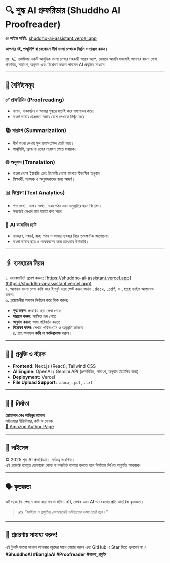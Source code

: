 # 🔍 শুদ্ধ AI প্রুফরিডার (Shuddho AI Proofreader)

🌐 **লাইভ সাইট:** [shuddho-ai-assistant.vercel.app](https://shuddho-ai-assistant.vercel.app/)

**আপনার বই, পাণ্ডুলিপি বা যেকোনো দীর্ঘ বাংলা লেখাকে নির্ভুল ও প্রাঞ্জল করুন।**

`শুদ্ধ AI প্রুফরিডার` একটি আধুনিক বাংলা লেখার সহকারী ওয়েব অ্যাপ, যেখানে আপনি সহজেই আপনার বাংলা লেখা প্রুফরিড, সারাংশ, অনুবাদ এবং বিশ্লেষণ করতে পারবেন AI প্রযুক্তির মাধ্যমে। 

---

## 🚀 বৈশিষ্ট্যসমূহ

### ✅ প্রুফরিডিং (Proofreading)
- বানান, বাক্যগঠন ও ভাষার শুদ্ধতা যাচাই করে সংশোধন করে।
- বাংলা ভাষায় প্রাঞ্জলতা বজায় রেখে লেখাকে নিখুঁত করে।

### 📚 সারাংশ (Summarization)
- দীর্ঘ বাংলা লেখার মূল ভাবসংক্ষেপ তৈরি করে।
- পাণ্ডুলিপি, প্রবন্ধ বা ব্লগের সারাংশ পেতে সহায়ক।

### 🌐 অনুবাদ (Translation)
- বাংলা থেকে ইংরেজি এবং ইংরেজি থেকে বাংলায় দ্বিভাষিক অনুবাদ।
- শিক্ষার্থী, গবেষক ও অনুবাদকদের জন্য আদর্শ।

### 📊 বিশ্লেষণ (Text Analytics)
- শব্দ সংখ্যা, অক্ষর সংখ্যা, বাক্য গঠন এবং অনুভূতির ধরন বিশ্লেষণ।
- সহজেই লেখার মান যাচাই করা সম্ভব।

### 💬 AI ভাষাবিদ চ্যাট
- ব্যাকরণ, শব্দার্থ, বাক্য গঠন ও ভাষার ব্যবহার নিয়ে তাৎক্ষণিক আলোচনা।
- বাংলা ভাষার ছাত্র ও গবেষকদের জন্য চমৎকার উপকারি।

---

## 🖇️ ব্যবহারের নিয়ম

১. ওয়েবসাইটে প্রবেশ করুন: [https://shuddho-ai-assistant.vercel.app](https://shuddho-ai-assistant.vercel.app)  
২. আপনার বাংলা লেখা কপি করে ইনপুট বক্সে পেস্ট করুন অথবা `.docx`, `.pdf`, বা `.txt` ফাইল আপলোড করুন।  
৩. প্রয়োজনীয় অপশন নির্বাচন করে ক্লিক করুন:
   - **শুদ্ধ করুন**: প্রুফরিড করা লেখা পেতে
   - **সারাংশ করুন**: সংক্ষিপ্ত রূপ পেতে
   - **অনুবাদ করুন**: ভাষা পরিবর্তন করতে
   - **বিশ্লেষণ করুন**: লেখার পরিসংখ্যান ও অনুভূতি জানতে  
৪. প্রাপ্ত ফলাফল **কপি** বা **ডাউনলোড** করুন।

---

## 🧑‍💻 প্রযুক্তি ও স্ট্যাক

- **Frontend:** Next.js (React), Tailwind CSS
- **AI Engine:** OpenAI / Gemini API (প্রুফরিডিং, সারাংশ, অনুবাদ ইত্যাদির জন্য)
- **Deployment:** Vercel
- **File Upload Support:** `.docx`, `.pdf`, `.txt`

---

## 👨‍💼 নির্মাতা

**মোহাম্মদ শেখ শাহিনুর রহমান**  
সফ্টওয়্যার ইঞ্জিনিয়ার, কবি ও লেখক  
[📘 Amazon Author Page](https://www.amazon.com/stores/Mohammad-Sheikh-Shahinur-Rahman/author/B0DHY6ZCKL)

---

## 📜 লাইসেন্স

© 2025 শুদ্ধ AI প্রুফরিডার। সর্বস্বত্ব সংরক্ষিত।  
এই প্রজেক্টে ব্যবহৃত যেকোনো কোড বা কনটেন্ট ব্যবহার করতে হলে নির্মাতার লিখিত অনুমতি আবশ্যক।

---

## 🗣️ কৃতজ্ঞতা

এই প্রজেক্টের পেছনে কাজ করা সব ভাষাবিদ, কবি, লেখক এবং AI গবেষকদের প্রতি আন্তরিক কৃতজ্ঞতা।

> ✍️ _“সাহিত্য ও প্রযুক্তির মেলবন্ধনেই ভবিষ্যতের ভাষা তৈরি হবে।”_

---

## 📢 প্রচারণায় সাহায্য করুন!

এই টুলটি ভালো লাগলে আপনার বন্ধুদের সাথে শেয়ার করুন এবং GitHub এ Star দিতে ভুলবেন না ⭐  
**#ShuddhoAI #BanglaAI #Proofreader #বাংলা_প্রযুক্তি**

